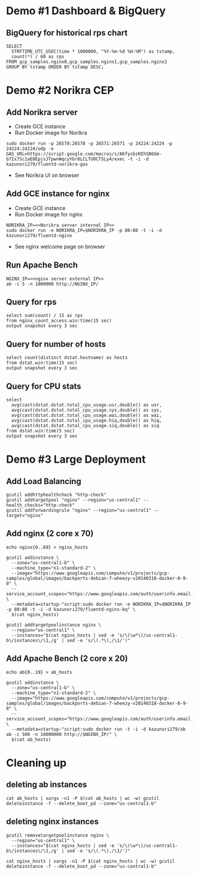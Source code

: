# Demo #1 Dashboard & BigQuery

## BigQuery for historical rps chart
```
SELECT
  STRFTIME_UTC_USEC(time * 1000000, "%Y-%m-%d %H:%M") as tstamp, 
  count(*) / 60 as rps 
FROM gcp_samples.nginx0,gcp_samples.nginx1,gcp_samples.nginx2
GROUP BY tstamp ORDER BY tstamp DESC;
```

# Demo #2 Norikra CEP

## Add Norikra server

* Create GCE instance
* Run Docker image for Norikra
```
sudo docker run -p 26578:26578 -p 26571:26571 -p 24224:24224 -p 24224:24224/udp -e GAS_URL=https://script.google.com/macros/s/AKfycbzHIhSB6Gm-b7Ix7Sc1aE0EpjsJTpwnWqcyYbr8LCLTU0CTSLy4/exec -t -i -d kazunori279/fluentd-norikra-gas
```
* See Norikra UI on browser

## Add GCE instance for nginx

* Create GCE instance
* Run Docker image for nginx
```
NORIKRA_IP=<<Norikra server internal IP>>
sudo docker run -e NORIKRA_IP=$NORIKRA_IP -p 80:80 -t -i -d kazunori279/fluentd-nginx
```
* See nginx welcome page on browser

## Run Apache Bench

```
NGINX_IP=<<nginx server external IP>>
ab -c 5 -n 1000000 http://NGINX_IP/
```

## Query for rps
```
select sum(count) / 15 as rps 
from nginx_count_access.win:time(15 sec) 
output snapshot every 3 sec
```

## Query for number of hosts
```
select count(distinct dstat.hostname) as hosts
from dstat.win:time(15 sec) 
output snapshot every 3 sec
```

## Query for CPU stats
```
select 
  avg(cast(dstat.dstat.total_cpu_usage.usr,double)) as usr, 
  avg(cast(dstat.dstat.total_cpu_usage.sys,double)) as sys, 
  avg(cast(dstat.dstat.total_cpu_usage.wai,double)) as wai, 
  avg(cast(dstat.dstat.total_cpu_usage.hiq,double)) as hiq, 
  avg(cast(dstat.dstat.total_cpu_usage.siq,double)) as siq 
from dstat.win:time(5 sec) 
output snapshot every 3 sec
```

# Demo #3 Large Deployment

## Add Load Balancing
```
gcutil addhttphealthcheck "http-check"
gcutil addtargetpool "nginx" --region="us-central1" --health_checks="http-check"
gcutil addforwardingrule "nginx" --region="us-central1" --target="nginx"
```

## Add nginx (2 core x 70)
```
echo nginx{0..69} > nginx_hosts

gcutil addinstance \
  --zone="us-central1-b" \
  --machine_type="n1-standard-2" \
  --image="https://www.googleapis.com/compute/v1/projects/gcp-samples/global/images/backports-debian-7-wheezy-v20140318-docker-0-9-0" \
  --service_account_scopes="https://www.googleapis.com/auth/userinfo.email,https://www.googleapis.com/auth/compute,https://www.googleapis.com/auth/devstorage.full_control,https://www.googleapis.com/auth/bigquery" \
  --metadata=startup-"script:sudo docker run -e NORIKRA_IP=$NORIKRA_IP -p 80:80 -t -i -d kazunori279/fluentd-nginx-bq" \
  $(cat nginx_hosts)

gcutil addtargetpoolinstance nginx \
  --region="us-central1" \
  --instances="$(cat nginx_hosts | sed -e 's/\(\w*\)/us-central1-b\/instances\/\1,/g' | sed -e 's/\(.*\),/\1/')"
```

## Add Apache Bench (2 core x 20)
```
echo ab{0..19} > ab_hosts

gcutil addinstance \
  --zone="us-central1-b" \
  --machine_type="n1-standard-2" \
  --image="https://www.googleapis.com/compute/v1/projects/gcp-samples/global/images/backports-debian-7-wheezy-v20140318-docker-0-9-0" \
  --service_account_scopes="https://www.googleapis.com/auth/userinfo.email,https://www.googleapis.com/auth/compute,https://www.googleapis.com/auth/devstorage.full_control" \
  --metadata=startup-"script:sudo docker run -t -i -d kazunori279/ab ab -c 500 -n 10000000 http://$NGINX_IP/" \
  $(cat ab_hosts)
```

# Cleaning up

## deleting ab instances
```
cat ab_hosts | xargs -n1 -P $(cat ab_hosts | wc -w) gcutil deleteinstance -f --delete_boot_pd --zone="us-central1-b"
```

## deleting nginx instances

```
gcutil removetargetpoolinstance nginx \
  --region="us-central1" \
  --instances="$(cat nginx_hosts | sed -e 's/\(\w*\)/us-central1-b\/instances\/\1,/g' | sed -e 's/\(.*\),/\1/')"

cat nginx_hosts | xargs -n1 -P $(cat nginx_hosts | wc -w) gcutil deleteinstance -f --delete_boot_pd --zone="us-central1-b"
```



